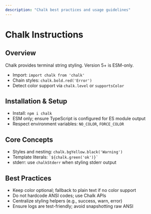 ```yaml
---
description: "Chalk best practices and usage guidelines"
---
```


# Chalk Instructions

## Overview

Chalk provides terminal string styling. Version 5+ is ESM-only.

- Import: `import chalk from 'chalk'`
- Chain styles: `chalk.bold.red('Error')`
- Detect color support via `chalk.level` or `supportsColor`

## Installation & Setup

- Install: `npm i chalk`
- ESM only; ensure TypeScript is configured for ES module output
- Respect environment variables: `NO_COLOR`, `FORCE_COLOR`

## Core Concepts

- Styles and nesting: `chalk.bgYellow.black('Warning')`
- Template literals: `` `${chalk.green('ok')}` ``
- stderr: use `chalkStderr` when styling stderr output

## Best Practices

- Keep color optional; fallback to plain text if no color support
- Do not hardcode ANSI codes; use Chalk APIs
- Centralize styling helpers (e.g., success, warn, error)
- Ensure logs are test-friendly; avoid snapshotting raw ANSI
